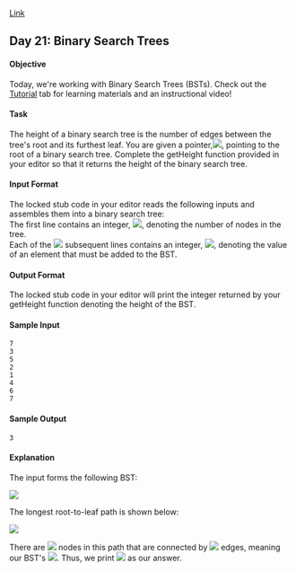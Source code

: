 [Link](https://www.hackerrank.com/challenges/30-binary-search-trees/problem)

## Day 21: Binary Search Trees

#### Objective
Today, we're working with Binary Search Trees (BSTs). Check out the [Tutorial](https://www.hackerrank.com/challenges/30-binary-search-trees/tutorial) tab for learning materials and an instructional video!

#### Task
The height of a binary search tree is the number of edges between the tree's root and its furthest leaf. You are given a pointer,<img src="https://latex.codecogs.com/svg.latex?\Large&space;root">, pointing to the root of a binary search tree. Complete the getHeight function provided in your editor so that it returns the height of the binary search tree.

#### Input Format

The locked stub code in your editor reads the following inputs and assembles them into a binary search tree:<br>
The first line contains an integer, <img src="https://latex.codecogs.com/svg.latex?\Large&space;n">, denoting the number of nodes in the tree.<br>
Each of the <img src="https://latex.codecogs.com/svg.latex?\Large&space;n"> subsequent lines contains an integer, <img src="https://latex.codecogs.com/svg.latex?\Large&space;data">, denoting the value of an element that must be added to the BST.

#### Output Format

The locked stub code in your editor will print the integer returned by your getHeight function denoting the height of the BST.

#### Sample Input
```
7
3
5
2
1
4
6
7
```
#### Sample Output
```
3
```
#### Explanation

The input forms the following BST:

![](https://github.com/andy489/Data_Structures_and_Algorithms_CPP/blob/master/assets/Height%20of%20a%20Binary%20Tree%2001.png)

The longest root-to-leaf path is shown below:

![](https://github.com/andy489/Data_Structures_and_Algorithms_CPP/blob/master/assets/Height%20of%20a%20Binary%20Tree%2002.png)

There are <img src="https://latex.codecogs.com/svg.latex?\Large&space;4"> nodes in this path that are connected by <img src="https://latex.codecogs.com/svg.latex?\Large&space;3"> edges, meaning our BST's <img src="https://latex.codecogs.com/svg.latex?\Large&space;height=3">. Thus, we print <img src="https://latex.codecogs.com/svg.latex?\Large&space;3"> as our answer.
